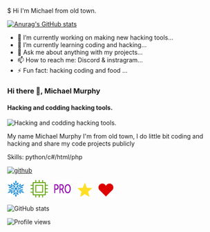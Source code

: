 $ Hi I'm Michael from old town.

[![Anurag's GitHub stats](https://github-readme-stats.vercel.app/api?username=anuraghazra)](https://github.com/kn16h6/github-readme-stats)

- 🔭 I’m currently working on making new hacking tools...
- 🌱 I’m currently learning coding and hacking...
- 💬 Ask me about anything with my projects...
- 📫 How to reach me: Discord & instragram...
- ⚡ Fun fact: hacking coding and food ...

### Hi there 👋, Michael Murphy
#### Hacking and codding hacking tools.
![Hacking and codding hacking tools.](https://mir-s3-cdn-cf.behance.net/project_modules/max_1200/54b6c068097599.5b50bca476b9b.gif)

My name Michael Murphy I'm from old town, I do little bit coding and hacking and share my code projects publicly

Skills: python/c#/html/php 



[<img src='https://cdn.jsdelivr.net/npm/simple-icons@3.0.1/icons/github.svg' alt='github' height='40'>](https://github.com/kn16h6)  

<a href='https://archiveprogram.github.com/'><img src='https://raw.githubusercontent.com/acervenky/animated-github-badges/master/assets/acbadge.gif' width='40' height='40'></a> <a href='https://docs.github.com/en/developers'><img src='https://raw.githubusercontent.com/acervenky/animated-github-badges/master/assets/devbadge.gif' width='40' height='40'></a> <a href='https://github.com/pricing'><img src='https://raw.githubusercontent.com/acervenky/animated-github-badges/master/assets/pro.gif' width='40' height='40'></a> <a href='https://stars.github.com/'><img src='https://raw.githubusercontent.com/acervenky/animated-github-badges/master/assets/starbadge.gif' width='35' height='35'></a> <a href='https://docs.github.com/en/github/supporting-the-open-source-community-with-github-sponsors'><img src='https://raw.githubusercontent.com/acervenky/animated-github-badges/master/assets/sponsorbadge.gif' width='35' height='35'></a> 

![GitHub stats](https://github-readme-stats.vercel.app/api?username=kn16h6&show_icons=true)  

![Profile views](https://gpvc.arturio.dev/kn16h6)  
